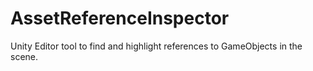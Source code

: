 # AssetReferenceInspector
Unity Editor tool to find and highlight references to GameObjects in the scene.
